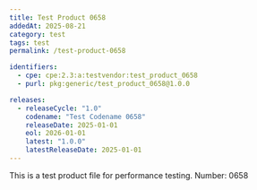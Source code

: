 ```yaml
---
title: Test Product 0658
addedAt: 2025-08-21
category: test
tags: test
permalink: /test-product-0658

identifiers:
  - cpe: cpe:2.3:a:testvendor:test_product_0658
  - purl: pkg:generic/test_product_0658@1.0.0

releases:
  - releaseCycle: "1.0"
    codename: "Test Codename 0658"
    releaseDate: 2025-01-01
    eol: 2026-01-01
    latest: "1.0.0"
    latestReleaseDate: 2025-01-01
---
```


This is a test product file for performance testing. Number: 0658
